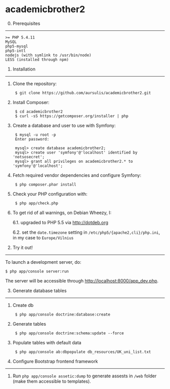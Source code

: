academicbrother2
================

0) Prerequisites
----------------

    >= PHP 5.4.11
    MySQL
    php5-mysql
    php5-intl
    nodejs (with symlink to /usr/bin/node)
    LESS (installed through npm)

1) Installation
---------------

1. Clone the repository:

        $ git clone https://github.com/aursulis/academicbrother2.git

2. Install Composer:

        $ cd academicbrother2
        $ curl -sS https://getcomposer.org/installer | php

3. Create a database and user to use with Symfony:

        $ mysql -u root -p
        Enter password:
        
        mysql> create database academicbrother2;
        mysql> create user 'symfony'@'localhost' identified by 'notsosecret';
        mysql> grant all privileges on academicbrother2.* to 'symfony'@'localhost';

4. Fetch required vendor dependencies and configure Symfony:

        $ php composer.phar install

5. Check your PHP configuration with:

        $ php app/check.php

6. To get rid of all warnings, on Debian Wheezy, I:

    6.1. upgraded to PHP 5.5 via <http://dotdeb.org>
    
    6.2. set the `date.timezone` setting in `/etc/php5/{apache2,cli}/php.ini`, in my case to `Europe/Vilnius`

2) Try it out!
--------------

To launch a development server, do:

    $ php app/console server:run

The server will be accessible through <http://localhost:8000/app_dev.php>.

3) Generate database tables
--------------

1. Create db

        $ php app/console doctrine:database:create

2. Generate tables

        $ php app/console doctrine:schema:update --force

3. Populate tables with default data

        $ php app/console ab:dbpopulate db_resources/UK_uni_list.txt

4) Configure Bootstrap frontend framework
--------------

1. Run `php app/console assetic:dump` to generate assests in `/web` folder (make them accessible to templates).
